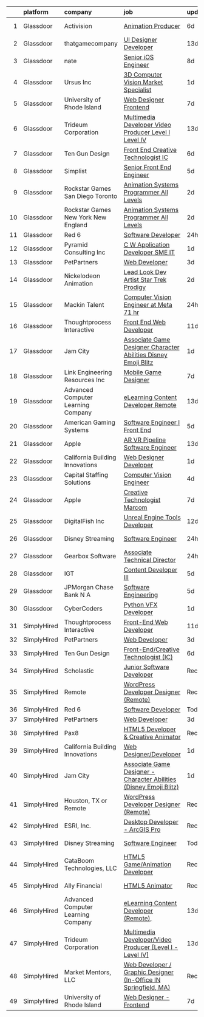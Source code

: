 

|    | platform    | company                               | job                                                                                                                                                                                                                                                                                                                                                                                                                                                                                                                                                                                                                                                                                                                                                                                                                                                                                                                                                                                                                                                                                                                                                                                                                                                                                                                                                      | update_time   | location             |
|---:|:------------|:--------------------------------------|:---------------------------------------------------------------------------------------------------------------------------------------------------------------------------------------------------------------------------------------------------------------------------------------------------------------------------------------------------------------------------------------------------------------------------------------------------------------------------------------------------------------------------------------------------------------------------------------------------------------------------------------------------------------------------------------------------------------------------------------------------------------------------------------------------------------------------------------------------------------------------------------------------------------------------------------------------------------------------------------------------------------------------------------------------------------------------------------------------------------------------------------------------------------------------------------------------------------------------------------------------------------------------------------------------------------------------------------------------------|:--------------|:---------------------|
|  1 | Glassdoor   | Activision                            | [Animation Producer](https://www.glassdoor.com/partner/jobListing.htm?pos=115&ao=1136043&s=58&guid=000001818a2dadc1ada155deb3bf0a90&src=GD_JOB_AD&t=SR&vt=w&cs=1_44f9b1c4&cb=1655880658761&jobListingId=1007942447976&jrtk=3-0-1g652rbfcjfkt801-1g652rbfqkcmq800-9ef75708da2a69f3-)                                                                                                                                                                                                                                                                                                                                                                                                                                                                                                                                                                                                                                                                                                                                                                                                                                                                                                                                                                                                                                                                      | 6d            | Woodland Hills, CA   |
|  2 | Glassdoor   | thatgamecompany                       | [UI Designer Developer](https://www.glassdoor.com/partner/jobListing.htm?pos=119&ao=1136043&s=58&guid=000001818a2dadc1ada155deb3bf0a90&src=GD_JOB_AD&t=SR&vt=w&cs=1_5d8c9833&cb=1655880658762&jobListingId=1007926460343&jrtk=3-0-1g652rbfcjfkt801-1g652rbfqkcmq800-b15c9ccfab3e315b-)                                                                                                                                                                                                                                                                                                                                                                                                                                                                                                                                                                                                                                                                                                                                                                                                                                                                                                                                                                                                                                                                   | 13d           | Santa Monica, CA     |
|  3 | Glassdoor   | nate                                  | [Senior iOS Engineer](https://www.glassdoor.com/partner/jobListing.htm?pos=107&ao=1110586&s=58&guid=000001818a2dadc1ada155deb3bf0a90&src=GD_JOB_AD&t=SR&vt=w&cs=1_b49af86b&cb=1655880658757&jobListingId=1007935863562&cpc=F583A5AE0DDDFE3A&jrtk=3-0-1g652rbfcjfkt801-1g652rbfqkcmq800-d32336ae393d48e4--6NYlbfkN0DG4ntHtB_rMsnfhgmnSvK2brktLme1L4SiDeJjQ-izrVOLqRJ5-yjEwoYGp-nj3bVg2-iX_C1KkJjIprzP32YMgUP5YAiENIpTlKV2xZnIOX9G6KSillyVptu-mQTfEDiivm4-0keP813kvnF4O0Sohe2S6LJFXyvgonBjIne8yArEOTkk7l9JjtQzL-rN9HIR_wsb8k8tlk-tWCaBZjCmD8xLL5rI-9NO2-5WANuSVA6Uc0jsCOrlJOTmu6NeeSjdoFOZt4QW5HbChB8fI8QGIx6-3FE9bSgQ7bRnMck7pJ9QoI7W8obU6OtXrm33jJ808rmdK_mfCCiBQOSLi0B8CKUNkYeW6L5LcARkzY3Q1nbr5FV0lGrkYkYv5TQc4SxYBO8vSBQCEKRRTl4kxtIisrWvjkD5KFNBr7DqjQqrWbL_Q6jvBfIYyzvq7slVarSS5xF2MTlmk_CSCz2T50j5RivFW3MA3mr-m8z5_x1LJ5RLDoxoSVViXJ9_M6WLnihvv571hag55kO8kcDQDHygm1waDoA9HZAE-WJCMHU3U6zIBhH_bzxIfkwrANdysFvcAo9fUQ_4cIcWkrl69mEdUOy8XXPEIZvmjIEufxUg76AbBWl4TRFsGTmz7y1l_tdEFz2CI-Cg4e5rqraDuGFmBymMRzA4rG5y8LUAsGq0D2koNMQy0ivHOzTZIQAXJ3093Id62QORbsFZYXuP3jSyXnh68yRJKsEImvP8aX-9iQoq6srcLuEvbcRin8BaWC3D4he6G9Y36yPFV_oHfpl3yk73oq3Fvf93s7mvt-FkokBZpTlu7JzzvFH8eCYZYIuvjhYD0HN93AOrC3tHUvt3unZsy-VUQXR8yCAM2KB6K3OyIkuuLUcaRtejWK_n1nJwEGA29n5oisHYYH_G3NgfYoIkOpXV6PycWktPW_Bs4kO7L9C0mDrUCbxoVRQLmImV5IynF3JTVg%3D%3D)                    | 8d            | New York, NY         |
|  4 | Glassdoor   | Ursus  Inc                            | [3D Computer Vision Market Specialist](https://www.glassdoor.com/partner/jobListing.htm?pos=112&ao=1110586&s=58&guid=000001818a2dadc1ada155deb3bf0a90&src=GD_JOB_AD&t=SR&vt=w&ea=1&cs=1_3f1f3408&cb=1655880658760&jobListingId=1007952300934&cpc=C4A69CCDBB3B9599&jrtk=3-0-1g652rbfcjfkt801-1g652rbfqkcmq800-4c843d0a3bdea92b--6NYlbfkN0CT8vBT9H5mqECx2dfLV_FONLPDKpIRssxVwtj05Tmm4rA5I0VNOPdM1oYsK66ov5rfnjfgAZTug3aNMU6At5v_WkIMfQzP_Ag1g6S1HMTiLQ9hk8YzCN_hWrAR2ZXBsp638ScD0pVTCm4tfGEDJCWG_cXtqtDiEos8NwXCEiM-m6WiH372eQcZPEe8Pzr8DAoWY4zCj0vLneZ3KfANgINZXrMbh-645w4SKoIFG32JfJp30dscj1Fq_phuXuOzpF9rpjVeiiaFquqMKV2ABg_-PCX0hA9MBFDr2yjGxMvUV5rcdQN0exz3JiZyPoTufC0nkNaRdSD3_bpGl_yChwjNHcp04RpvC1AmFi0q2m2vbny9zpJUaVYu5pj5MRynGk5l4igT14hIet7DNTBVT0aEunJ4O8OmucVix2WgNs_pjyMythIOSduYCjkj9Y8NoOLJm4lY8K4-BOu-T9lqtrWkw5ztqyJw8jtmtgv4rNTdR6_hJVzheRU1IFaSUaYpF31ur00ZVT1r2BJ9JxIXWpts3_MCnRHWylekE6a1lRsmyVjLDWis4trSiNGL3fbhVbye7QM2I02HTaKUNhJrDhlGwNRzZ0edPa8dphaXW89rgB5WNrCuSNGKDxtU33BluOcfIba6q6t6Xkg1Eye_9UvVizjzjv7YrpPnnaPtssKTxg1mrZwUX9s1ZKypjGVyyu9RLCBbY6k72TC1-tjk7eZ1)                                                                                                                                                                                                                                                          | 1d            | Sausalito, CA        |
|  5 | Glassdoor   | University of Rhode Island            | [Web Designer   Frontend](https://www.glassdoor.com/partner/jobListing.htm?pos=103&ao=1110586&s=58&guid=000001818a2dadc1ada155deb3bf0a90&src=GD_JOB_AD&t=SR&vt=w&cs=1_dfddc06e&cb=1655880658756&jobListingId=1007939185950&cpc=0F120DD93C91FC85&jrtk=3-0-1g652rbfcjfkt801-1g652rbfqkcmq800-cec50dc6a3bfc729--6NYlbfkN0AqMLPTf4MGsUN8huRgi1zVnsM5rlBPqqz_2kyggCnnEqSYAGTW27u8HQM9tTc-lWz9t1-fnXZk25rY03sh_QIMP7trI6ET8mKC5HvNDX3e5v_xhdFfZsSmyN9xYje89TX9CQi_CFkn8M6INuA3IeVoMn9iSqU1XmIfsehcceIlIwCG8N0IFMxVMwLIaQaK-J10lDiJxEccxvOra2o_btJW1hpVbFq-9tLN-x9BCJ7tB1Q55qkBM8xrIIV8QPyL69U5pn83q_pmAmE3wkvSu-M4zA99YX1ZmUgKQi-0RvTKGkABpFcQ43e4_waLqAFtbeDV876vhv8L8WQTdZUKEuUETOByktSeU3eQEwseItJUbC2owBpzfco89Lc4DUWHZQdmFSLPMKyRHda_mXlpByJf2z-EfjN-YhCpwBX2SCCWZ9-iMRLAu1R1cvFa2Jr-dco1I-LU8OiBovSQz6ke99ZwJ2NBNIfmHiYqRsWy9YjmXHQlyQbCw8wYezpbHhhaYkzp-QOXQWCw7nzfhI_3eldV-rnfl_ilnXg%3D)                                                                                                                                                                                                                                                                                                                                                                                                                                                              | 7d            | Kingston, RI         |
|  6 | Glassdoor   | Trideum Corporation                   | [Multimedia Developer Video Producer  Level I   Level IV ](https://www.glassdoor.com/partner/jobListing.htm?pos=126&ao=1136043&s=58&guid=000001818a2dadc1ada155deb3bf0a90&src=GD_JOB_AD&t=SR&vt=w&ea=1&cs=1_e86e1a9b&cb=1655880658764&jobListingId=1007927748029&jrtk=3-0-1g652rbfcjfkt801-1g652rbfqkcmq800-9774e517da35a4b8-)                                                                                                                                                                                                                                                                                                                                                                                                                                                                                                                                                                                                                                                                                                                                                                                                                                                                                                                                                                                                                           | 13d           | Fort Sam Houston, TX |
|  7 | Glassdoor   | Ten Gun Design                        | [Front End Creative Technologist  IC ](https://www.glassdoor.com/partner/jobListing.htm?pos=121&ao=1136043&s=58&guid=000001818a2dadc1ada155deb3bf0a90&src=GD_JOB_AD&t=SR&vt=w&ea=1&cs=1_807ba843&cb=1655880658763&jobListingId=1007941488320&jrtk=3-0-1g652rbfcjfkt801-1g652rbfqkcmq800-e8ce92e533f185db-)                                                                                                                                                                                                                                                                                                                                                                                                                                                                                                                                                                                                                                                                                                                                                                                                                                                                                                                                                                                                                                               | 6d            | Seattle, WA          |
|  8 | Glassdoor   | Simplist                              | [Senior Front End Engineer](https://www.glassdoor.com/partner/jobListing.htm?pos=122&ao=1136043&s=58&guid=000001818a2dadc1ada155deb3bf0a90&src=GD_JOB_AD&t=SR&vt=w&ea=1&cs=1_10139626&cb=1655880658763&jobListingId=1007945571517&jrtk=3-0-1g652rbfcjfkt801-1g652rbfqkcmq800-75bb4710fd1ef481-)                                                                                                                                                                                                                                                                                                                                                                                                                                                                                                                                                                                                                                                                                                                                                                                                                                                                                                                                                                                                                                                          | 5d            | New York, NY         |
|  9 | Glassdoor   | Rockstar Games San Diego   Toronto    | [Animation Systems Programmer  All Levels ](https://www.glassdoor.com/partner/jobListing.htm?pos=124&ao=1136043&s=58&guid=000001818a2dadc1ada155deb3bf0a90&src=GD_JOB_AD&t=SR&vt=w&cs=1_8f0eb1ec&cb=1655880658763&jobListingId=1007950728719&jrtk=3-0-1g652rbfcjfkt801-1g652rbfqkcmq800-9e931be0e57cc988-)                                                                                                                                                                                                                                                                                                                                                                                                                                                                                                                                                                                                                                                                                                                                                                                                                                                                                                                                                                                                                                               | 2d            | Carlsbad, CA         |
| 10 | Glassdoor   | Rockstar Games New York   New England | [Animation Systems Programmer  All Levels ](https://www.glassdoor.com/partner/jobListing.htm?pos=120&ao=1136043&s=58&guid=000001818a2dadc1ada155deb3bf0a90&src=GD_JOB_AD&t=SR&vt=w&cs=1_6064c523&cb=1655880658762&jobListingId=1007950075293&jrtk=3-0-1g652rbfcjfkt801-1g652rbfqkcmq800-c95ba7cadc853e58-)                                                                                                                                                                                                                                                                                                                                                                                                                                                                                                                                                                                                                                                                                                                                                                                                                                                                                                                                                                                                                                               | 2d            | Manhattan            |
| 11 | Glassdoor   | Red 6                                 | [Software Developer](https://www.glassdoor.com/partner/jobListing.htm?pos=101&ao=1110586&s=58&guid=000001818a2dadc1ada155deb3bf0a90&src=GD_JOB_AD&t=SR&vt=w&ea=1&cs=1_c2d0cdac&cb=1655880658756&jobListingId=1007954506966&cpc=2187E14FC6F1B769&jrtk=3-0-1g652rbfcjfkt801-1g652rbfqkcmq800-5c4ab0b83e9db3fd--6NYlbfkN0BKgzQyzTF1Q9mOsR1amaS-juVGLjHt5Cdom-gEF9y-xS0Vel0hhr33OUoAFojkZTzCCxyAhIwoQ3SKk3r6crmKD9iTbnHnckuIkOAw5our6bD3BudqyrmfNQD5cy0RhvJxJo-ysTYFanxeGh09IpdfdRulBhDWqkk0Jq2ImeYR9SWRM0iCMeUKtOM3fPJzZTpSLwHdhixckxoRdLH-DAIIxdTJYYZG3-tEdKUfwAYBJqMcQ-c0P9FMo-Q8Ni_YEgb1-O7QpuaRLbxKnmemeCRxNto6CnRFvHYmqzB56_5dKoFcR_J7n0pKihns5QigCqmJRH7s7nzVq5KihBXFAPwFLRkGHHGNkG87xaEZQIYMBP76yOSnICTDfBcIKG_MY9Q1eQLQHvRw0NRhOjGW2x4iDDTo5KRpOOJ-CgnvkhDTjDiV5pV6RNNJwIQBJ9BjW0gAbuZtRA0UwZPuXCNxRKV7cIjq8W0irNI8Ow-5nONt5pJI9NvXXFCgWlNUd1Pl5cFzTK1kSVDzrg%3D%3D)                                                                                                                                                                                                                                                                                                                                                                                                                                                                                | 24h           | Orlando, FL          |
| 12 | Glassdoor   | Pyramid Consulting  Inc               | [C W Application Developer SME   IT](https://www.glassdoor.com/partner/jobListing.htm?pos=111&ao=1110586&s=58&guid=000001818a2dadc1ada155deb3bf0a90&src=GD_JOB_AD&t=SR&vt=w&ea=1&cs=1_215159c8&cb=1655880658757&jobListingId=1007952275050&cpc=47CFDC01B3F81FAC&jrtk=3-0-1g652rbfcjfkt801-1g652rbfqkcmq800-e9ee24cc47baadd7--6NYlbfkN0Bjic9BpODao-m9BEup4myv2yv9o6hanv70kCRpjMjSDcmmrD9YS-C3x1sAbJGW_XqXLukYXeFy2UsYH6Zp3KwaUGgsy0ZBJHNLraHcqitL2ypQYJ9AMJ6toa7dx6nazSCVEU_PQiK-sas6QB28EDjjCqHPXNbcYaIHj4ulC3Rts7jWAwsEG-fVSWwNN8GDX7ioG6xtlxgatO56-uXvt1wvsZsJTM0usW5-7PsEfHJ8Y05npaGdF8cJWnYRfaMfKUeILdBUki37VfTegIARB67eta6ekwfrxfpX8_mtYEnsAhM6inODd_rBldLF1zKl4vxpS2BD-d0UjQbmtYQr-2DrOwetHpbM5uDMcXcT_4phffJRFEEr24Fkik2KPwhrcukw9crEO6I5VcG7wdMSxIwAOMim5Pl-MMzK5e8r5GvM7-LOGJLuxaSnCTDBMxUgCXk2KeqpHwRR9m5o2oNdljWovoU38xyq69HBJ9xBfi-4AWtxGvP5B-M13v9r9rBRNpX-6MkaVuoKasdOZKYq4yDk9WMEKcYQ4ZAWQOr7S20iEVmZW_ARJW7iuL6Zi0Ly-KCicP7RH6VcEqpSmExn1Wj2isDkvTL_PGirmY2J5T5SMekA220CfkKC1cZsq4X00pxJnCM7u0SMqO2GqZPcvQvqIlo2XTJ-tghZix9Icv-1duWgMZYrdUZDmSoCO-LOu_jNtDN-Jdm00BYuHR02-X8TiTAXCNKm1DYa7vSrguhqpQ%3D%3D)                                                                                                                                                                                                                                | 1d            | Charlotte, NC        |
| 13 | Glassdoor   | PetPartners                           | [Web Developer](https://www.glassdoor.com/partner/jobListing.htm?pos=104&ao=1110586&s=58&guid=000001818a2dadc1ada155deb3bf0a90&src=GD_JOB_AD&t=SR&vt=w&ea=1&cs=1_8f8c7a26&cb=1655880658756&jobListingId=1007948726865&cpc=F4EED0218A761C36&jrtk=3-0-1g652rbfcjfkt801-1g652rbfqkcmq800-f751cfe49a111d86--6NYlbfkN0CptyWHVEaJ3gWQwaglLcCdOQRi5tEfllewmuKofgYUxum0knsEFCwltmb_0cVlz7EjgY2tyOTuKXnG-ckoUtVXWZ3KIbrKMr_Abv-TTxFyMX-1eZOCHOn70PaNOSLEeV0rn8WaTp3j0NtdICVqzlY-PxrGv0pZ5lHbas_ubYBWj2joGKzxcl81dhkUyHoSCVvbyNQrY7vK_FeenQOuN0fyr8HOtD7n7uAHgBfAhExFE9JQL7IR_6eGIKyoGTU9GrNEqp79GJZFB30ZDumrZiJweh_torgUdKHIlQ5S5oNa1oeAYEOi7K6A5t-OK6uPutMHD1pHhJtvrBg7P1Dz0SCjgLl9V1p2OD81HAYwFGbAOO5ZYrkPccqTWjgh5h9s-wVVQm2ILyX4NXy78f_SpDpgbhGiHtVTA0ZdJupbfeUR66HvTXFZtqacJ4SuO1W6uS-scnHKIUFI_qIOG7KQO35Q50wGIQZXUozyjzW0atG9aQFMVGQiKh2wvjDPcyN7iLA%3D)                                                                                                                                                                                                                                                                                                                                                                                                                                                                                                   | 3d            | Remote               |
| 14 | Glassdoor   | Nickelodeon Animation                 | [Lead Look Dev Artist  Star Trek  Prodigy ](https://www.glassdoor.com/partner/jobListing.htm?pos=117&ao=1136043&s=58&guid=000001818a2dadc1ada155deb3bf0a90&src=GD_JOB_AD&t=SR&vt=w&cs=1_0fd8375f&cb=1655880658762&jobListingId=1007950659860&jrtk=3-0-1g652rbfcjfkt801-1g652rbfqkcmq800-084bc707f801fc6a-)                                                                                                                                                                                                                                                                                                                                                                                                                                                                                                                                                                                                                                                                                                                                                                                                                                                                                                                                                                                                                                               | 2d            | Burbank, CA          |
| 15 | Glassdoor   | Mackin Talent                         | [Computer Vision Engineer at Meta  71 hr](https://www.glassdoor.com/partner/jobListing.htm?pos=125&ao=1136043&s=58&guid=000001818a2dadc1ada155deb3bf0a90&src=GD_JOB_AD&t=SR&vt=w&ea=1&cs=1_c20b0bf1&cb=1655880658764&jobListingId=1007955278890&jrtk=3-0-1g652rbfcjfkt801-1g652rbfqkcmq800-bae1783988f6e34d-)                                                                                                                                                                                                                                                                                                                                                                                                                                                                                                                                                                                                                                                                                                                                                                                                                                                                                                                                                                                                                                            | 24h           | Denver, CO           |
| 16 | Glassdoor   | Thoughtprocess Interactive            | [Front End Web Developer](https://www.glassdoor.com/partner/jobListing.htm?pos=113&ao=1136043&s=58&guid=000001818a2dadc1ada155deb3bf0a90&src=GD_JOB_AD&t=SR&vt=w&ea=1&cs=1_0e415c70&cb=1655880658760&jobListingId=1007932192849&jrtk=3-0-1g652rbfcjfkt801-1g652rbfqkcmq800-17fa3b3a3ef9e947-)                                                                                                                                                                                                                                                                                                                                                                                                                                                                                                                                                                                                                                                                                                                                                                                                                                                                                                                                                                                                                                                            | 11d           | Saint Louis, MO      |
| 17 | Glassdoor   | Jam City                              | [Associate Game Designer   Character Abilities  Disney Emoji Blitz ](https://www.glassdoor.com/partner/jobListing.htm?pos=116&ao=1136043&s=58&guid=000001818a2dadc1ada155deb3bf0a90&src=GD_JOB_AD&t=SR&vt=w&ea=1&cs=1_e3d48bf3&cb=1655880658762&jobListingId=1007952602160&jrtk=3-0-1g652rbfcjfkt801-1g652rbfqkcmq800-9823afbd29164a58-)                                                                                                                                                                                                                                                                                                                                                                                                                                                                                                                                                                                                                                                                                                                                                                                                                                                                                                                                                                                                                 | 1d            | Burbank, CA          |
| 18 | Glassdoor   | Link Engineering Resources  Inc       | [Mobile Game Designer](https://www.glassdoor.com/partner/jobListing.htm?pos=105&ao=1110586&s=58&guid=000001818a2dadc1ada155deb3bf0a90&src=GD_JOB_AD&t=SR&vt=w&cs=1_38af4e7f&cb=1655880658756&jobListingId=1007940009417&cpc=DF7064BA3070673B&jrtk=3-0-1g652rbfcjfkt801-1g652rbfqkcmq800-7b38c36edea65596--6NYlbfkN0DK2C-pmrF0sqrfJr4Li3c4X7YMnrkXddQXZaL_6xg-NZtklDZSx_yiPocXKeJyu8GXZBF6iHTzcqxoh5YfXOzapaowrEFcW0Wvv5P3l-zCcOsePFDIEXLcVnyoePoRFk5P_6JWgwML8Yo4BphEmn5W_K6bLP7l7bh3xDbq9jrYvSuZadT_VR7G8CK_iTBlaFKkyvTg3wZmvMabgGE7bGACieTSQXCjhNhPa_-j97fQ5yhvrxOkJYrlKodWpQfI5Nl74EqkVl62NWIyw9WYU-IIoJduOAfcW2qYrPZ8oGdKGTKwV04jRfY2YjB6K1L2yarK7-bCEp6JKcmAfBlnrce8rsLb_damFVefyNdD7SM1hwWWSCZCIZKYqzdOhyYwtJZzgQZ2aA_gQDQJUEnq6yt50z6MGpcQTkkuWKxMSoCNYGzYvZcTPttpuisZwVkj-WpdyNBC4OU9W1bgMEKfPnEzxZz_QF27-zITeLf3BdbsJOYcbbKIXkIuV26_KPk4cja2S8Lz8e4heWWRTvsUvKNwB_-pYnG4cfjMwAXyFMR3ZOVBahsVj5jrF80F07KDqPFIpAZYaO5q--0hCyXuidd_TgwNDNF96mk%3D)                                                                                                                                                                                                                                                                                                                                                                                                 | 7d            | Philadelphia, PA     |
| 19 | Glassdoor   | Advanced Computer Learning Company    | [eLearning Content Developer  Remote  ](https://www.glassdoor.com/partner/jobListing.htm?pos=114&ao=1136043&s=58&guid=000001818a2dadc1ada155deb3bf0a90&src=GD_JOB_AD&t=SR&vt=w&ea=1&cs=1_6705e62b&cb=1655880658760&jobListingId=1007927044710&jrtk=3-0-1g652rbfcjfkt801-1g652rbfqkcmq800-5537038bbb0cb43c-)                                                                                                                                                                                                                                                                                                                                                                                                                                                                                                                                                                                                                                                                                                                                                                                                                                                                                                                                                                                                                                              | 13d           | Remote               |
| 20 | Glassdoor   | American Gaming Systems               | [Software Engineer I   Front End](https://www.glassdoor.com/partner/jobListing.htm?pos=118&ao=1136043&s=58&guid=000001818a2dadc1ada155deb3bf0a90&src=GD_JOB_AD&t=SR&vt=w&ea=1&cs=1_20af0124&cb=1655880658762&jobListingId=1007944726871&jrtk=3-0-1g652rbfcjfkt801-1g652rbfqkcmq800-15626509aaecea75-)                                                                                                                                                                                                                                                                                                                                                                                                                                                                                                                                                                                                                                                                                                                                                                                                                                                                                                                                                                                                                                                    | 5d            | Atlanta, GA          |
| 21 | Glassdoor   | Apple                                 | [AR VR Pipeline Software Engineer](https://www.glassdoor.com/partner/jobListing.htm?pos=109&ao=1110586&s=58&guid=000001818a2dadc1ada155deb3bf0a90&src=GD_JOB_AD&t=SR&vt=w&cs=1_e0ca3fd0&cb=1655880658757&jobListingId=1007927431038&cpc=AC285F3A3ECA6BB0&jrtk=3-0-1g652rbfcjfkt801-1g652rbfqkcmq800-bb5f5cb949944411--6NYlbfkN0BvKrLyj5gPmtZO9T8euul8TCxuuKNOtzRJOomxnwSEodTz2Bc-sPZlbtkML8D-m4qjCGnf4bnfUrweF_RkuPHMQtZlGCPyYG7zIzY2mu6LkXJ3pkQqYHzuon2sI11N7eOYUdoD5_9TA2QbfOEUiLaBNSxj-9O_ShCUdvi43RaRw-8yrTYcbXBaVp02WnT04ZZ6lOLGE7xw1eaOvRxi9-zA1R0XZmRFnvZ7mlAPgYdk4fs_6yLbsNe59XSoBblWJ4x72mVSft_8ySxL85TK0r143OilyP4J9If7m-k6iwJLHGYQJB1Udw2gjaQ4wGQkZ03QhyrB-0nmQFspB6JrscZ5FxEfU4bD7SLFj9ParXXr21Gnf_6r44cr9lYaLMlPvFCO0vvXOE16SAZ5SVLcl5mesl9Cw_XGUxDzSNQNl-4nqzAhLxEAjdoIB2pMgaLzjlbhxvH8w7pdN0dVPD8n-2fHhqc2_X-oAiYXSWn5NC5ChzmwKPgzgv1-P3XgzT1AHLBWjijzDD3sA0kwBq4LZbZatj6BJUM0L62k8JypFa5_r8IrnxcRIsxtwBYQwmuhOJTL1Y-QTkwqQiNqj8V6xNdWXVZFqN7lOdSojyDq9xt3K2JDufAXyaQa4JtRbr_erf7Oa8qk2mLhJ70FtXT-x2M2qhk568H8GGaUksRvkgksyDfv-SRd7ofWRLki3aAGyyUHo4pT84LhAxl2guZ-nUEJXFH8voBb3WgyRcwjHXM6XgALktgBKXH9NTL2j7Ph19vk0rkJ06r5OQy5ybLf5smpqWKwLIM_vRBg87N7uyDajaewTtyR_YhFkXyAf_tXi_QXQjyhaL89Z8B0wHtLLK7Egh-1HLRxBtJZ1yVcAWIcyB_wre-D9AH2dEtwg-BX8vWu7i8Esm8LxujCbBjNzsomnXqMxrdgeRzcdfLFelZV27NlCxCNye4m2U9EhH13XqHjJmlZP7DgMRQPpTVUtXqL)   | 13d           | Boulder, CO          |
| 22 | Glassdoor   | California Building Innovations       | [Web Designer Developer](https://www.glassdoor.com/partner/jobListing.htm?pos=102&ao=1110586&s=58&guid=000001818a2dadc1ada155deb3bf0a90&src=GD_JOB_AD&t=SR&vt=w&ea=1&cs=1_9e73be74&cb=1655880658756&jobListingId=1007951571434&cpc=0FE1F5EA2BC84A01&jrtk=3-0-1g652rbfcjfkt801-1g652rbfqkcmq800-9484313e88ab15f2--6NYlbfkN0AtR68e5gWpPxoovZgA7Udo-dcymoK0NpHFMpIgh7LYz77JH-DYA8sWDdS2M_GHucftdu6JelkfGaAPPJn1J7JhLOHaOxBNSe47SPxgVmvHOYIemuEZ0bkPP0cdreDiaJC7G5XQZKQjBtb7xwF4icgZzhAsx7qxABd2PcOgt8OD3Y5AJ5wn3fbwn4bAyX0ImuQokw13NJepXv4hxQH2fCMSvrqIO6JyggOdK0qpqIu7Ixscf5C71c4_Ys5t8hXnoaZPVEq99UjosVZzRA1EU1Rhy0y4y4C6siBkG3J_jVWUEn2zPcDE66MqajdAsN0Vk_fm0l6f7dt-um1CYMJ46V3VHE5vwe3YoEKW2ByiMPfTSnvi1V44zBviT7NzROUat1dmHoKgBYsmZaefwV25u-4hmLX1NyttyXqBMFPYPdfkkK-nQoCAxmkj4ENitt9zyqrevY6KWlz_K5GQPdwg0CaCMEva63IuH55d-Wl2dglN6CSFupFvqCPA4ThPhF1ZBh0%3D)                                                                                                                                                                                                                                                                                                                                                                                                                                                                                          | 1d            | Orange, CA           |
| 23 | Glassdoor   | Capital Staffing Solutions            | [Computer Vision Engineer](https://www.glassdoor.com/partner/jobListing.htm?pos=110&ao=1110586&s=58&guid=000001818a2dadc1ada155deb3bf0a90&src=GD_JOB_AD&t=SR&vt=w&ea=1&cs=1_0f0e0b4e&cb=1655880658757&jobListingId=1007947419559&cpc=AC285F3A3ECA6BB0&jrtk=3-0-1g652rbfcjfkt801-1g652rbfqkcmq800-e7e740190f8c76e9--6NYlbfkN0AHXq2vAVwR3IH7wgnTMdWCa3HguypIXx0DFudX-u0zu6XSU0N9gDGCMsnO9yvyAfPjfoMwOGJQE_SiqNn-sw0ydRagHkxQ0cPR5azh0oseIHdw7Rg5Z-ogbMLaT7MP4IJxUAYiM3qYkriOsSLeH1fZXEy_jyWa9jRK-LUTfwh1doHySLxXF6K9y4KzrEGTlwB3JXpdzfJZX0BMAlv3Qn0X4-YPQfqT9yG4Na1R1aQv5HdDmE41T3Xwy4x0LK9BoLjI5t57ALKoz-T-HM35ZMRnGi_FDN_UjTFKg6US63ALXxtMWjXKtOGhZlS3f23qRdS-AQkh-yX6ReXeANdP-AWpq9car4qqVxABWiPA7rxMt-z2WQBS_Q_YrmBlnnMsLIGkLrOeU7qrQdsSgrD5HCevEgi4pKM-dTvYAp4XGoIL5uYo0sfShY8EBMqsnYmrSkehyEeWqUFkroJ3-PLBr637z-8V1jaO23tz8EZynOFwrJHeCbcTZaQ-_nNXMMZ2ygri4AJGOyz2ag%3D%3D)                                                                                                                                                                                                                                                                                                                                                                                                                                                                          | 4d            | New York, NY         |
| 24 | Glassdoor   | Apple                                 | [Creative Technologist  Marcom](https://www.glassdoor.com/partner/jobListing.htm?pos=130&ao=1136043&s=58&guid=000001818a2dadc1ada155deb3bf0a90&src=GD_JOB_AD&t=SR&vt=w&cs=1_74f1ee5e&cb=1655880658765&jobListingId=1007938949290&jrtk=3-0-1g652rbfcjfkt801-1g652rbfqkcmq800-7a6b009faed7eea5-)                                                                                                                                                                                                                                                                                                                                                                                                                                                                                                                                                                                                                                                                                                                                                                                                                                                                                                                                                                                                                                                           | 7d            | Cupertino, CA        |
| 25 | Glassdoor   | DigitalFish  Inc                      | [Unreal Engine Tools Developer](https://www.glassdoor.com/partner/jobListing.htm?pos=128&ao=1136043&s=58&guid=000001818a2dadc1ada155deb3bf0a90&src=GD_JOB_AD&t=SR&vt=w&ea=1&cs=1_6f6e8d1d&cb=1655880658764&jobListingId=1007929712167&jrtk=3-0-1g652rbfcjfkt801-1g652rbfqkcmq800-bb7eacb496146d14-)                                                                                                                                                                                                                                                                                                                                                                                                                                                                                                                                                                                                                                                                                                                                                                                                                                                                                                                                                                                                                                                      | 12d           | Remote               |
| 26 | Glassdoor   | Disney Streaming                      | [Software Engineer](https://www.glassdoor.com/partner/jobListing.htm?pos=106&ao=1110586&s=58&guid=000001818a2dadc1ada155deb3bf0a90&src=GD_JOB_AD&t=SR&vt=w&cs=1_f4270cf3&cb=1655880658756&jobListingId=1007954527423&cpc=5EFBB0462F9C6B7A&jrtk=3-0-1g652rbfcjfkt801-1g652rbfqkcmq800-1708a4d11710ef89--6NYlbfkN0DAFTyt7pbDCC2JPO79CSdi1dIb81yjczP5qsKcZIxgiYm3-7g-689UM0rgypL64coli7PSmztzmcgUV_rqMUJk2ENfURPvswxhkUxhskl8Ag4mDpF1ZWxiQyKlX0ouy4z65aDR_agHZjpJfyZE1Pc1c7Bc1BD0ZkMU0GNTV4lH65H9V9jDrj44VRod8KklUFqGw3B20bPtYtDxlzvxALou6X0WYuPzyJat2vXKgkbkEu9JZHRnETGSN4R-3IIyLD7U-QqZVOr7r1PP1l04Q_5DKHoXCBBz5jPaJhMuyJZDuYn6xcNSOWmu0u4I6oatOgyLWw8aNYHGxPnjKZcpNynFBzpH12stNvy9dtBqFqkmghEJ1eG-DVRBzyj8AFB-NX5R6bWRkg7BXf0io83yeNKvytfPC2cfVq3j8_M8UjMLjBl-t04DO-X1)                                                                                                                                                                                                                                                                                                                                                                                                                                                                                                                                                                                  | 24h           | New York, NY         |
| 27 | Glassdoor   | Gearbox Software                      | [Associate Technical Director](https://www.glassdoor.com/partner/jobListing.htm?pos=127&ao=1136043&s=58&guid=000001818a2dadc1ada155deb3bf0a90&src=GD_JOB_AD&t=SR&vt=w&ea=1&cs=1_9b18c79f&cb=1655880658764&jobListingId=1007953680285&jrtk=3-0-1g652rbfcjfkt801-1g652rbfqkcmq800-a02fb64251882bda-)                                                                                                                                                                                                                                                                                                                                                                                                                                                                                                                                                                                                                                                                                                                                                                                                                                                                                                                                                                                                                                                       | 24h           | Frisco, TX           |
| 28 | Glassdoor   | IGT                                   | [Content Developer III](https://www.glassdoor.com/partner/jobListing.htm?pos=123&ao=1136043&s=58&guid=000001818a2dadc1ada155deb3bf0a90&src=GD_JOB_AD&t=SR&vt=w&cs=1_f84715a4&cb=1655880658763&jobListingId=1007944903983&jrtk=3-0-1g652rbfcjfkt801-1g652rbfqkcmq800-006a732fc27d1429-)                                                                                                                                                                                                                                                                                                                                                                                                                                                                                                                                                                                                                                                                                                                                                                                                                                                                                                                                                                                                                                                                   | 5d            | Missouri             |
| 29 | Glassdoor   | JPMorgan Chase Bank  N A              | [Software Engineering](https://www.glassdoor.com/partner/jobListing.htm?pos=129&ao=1136043&s=58&guid=000001818a2dadc1ada155deb3bf0a90&src=GD_JOB_AD&t=SR&vt=w&cs=1_4c220acd&cb=1655880658764&jobListingId=1007946070682&jrtk=3-0-1g652rbfcjfkt801-1g652rbfqkcmq800-1a2aaae1039d2b52-)                                                                                                                                                                                                                                                                                                                                                                                                                                                                                                                                                                                                                                                                                                                                                                                                                                                                                                                                                                                                                                                                    | 5d            | Columbus, OH         |
| 30 | Glassdoor   | CyberCoders                           | [Python VFX Developer](https://www.glassdoor.com/partner/jobListing.htm?pos=108&ao=1110586&s=58&guid=000001818a2dadc1ada155deb3bf0a90&src=GD_JOB_AD&t=SR&vt=w&cs=1_6dbebea2&cb=1655880658757&jobListingId=1007951483285&cpc=3DB599BF2F4828F0&jrtk=3-0-1g652rbfcjfkt801-1g652rbfqkcmq800-e85b63ec2a4a91fe--6NYlbfkN0CpFJQzrgRR8WqXWK1qKKEqALWJw739KlKqr2H-MSI4eoBlI4EFrmor2FYZMP3muM02F11t3FVaQNQSXVdEqg5Q2_FB6Am_mATloYPx5pprrq3h5Ay6GdM3vwlx1kDh4NyY4fnidVUwaawZQVQDGd5NyD2X7f9vINHCCyirrndkrsvkrpgpEcul8T0rX7lIYHzeVOZJr_AHZ2EAbG9DhD7KV9Pif8acf-LPF4qxGaMrIrF_6WFd-iyzOuNEk4vgwemGwi4Rm168jqkmcsD7RykN419BnP0ZfUkhgOgOSW1n9imYlxdfIAdsaL7O0acmcAzvrMQmkX8f7Eon7jxW1LDv1xC1Xyw4ITvz5PvoSHtp4BS92tR8taoGbqqXaHxa2bOUeId_sWxqWrXBEUwVeo09vjxY-vqvQH5J4-xdpAVZPjiZ6N5G3OYrShhwXKGOOgipbb9Nf0o70I22MTVpNZhCk7hvpyxxlQLHO2y_Da0Dau4RJoGwKZ7rBuTOmsXk-1ja-Ox5j-UQxW_n9HPzjhroj-9AmY4HHxIXyEVYQ24ihvYaV4e441FWzHKr4eUj7P5sfcAHXHVreJBR2l_I-ZZ03vW7JFCO24od_lShqRDuc3bAsDxAyJQAVD9HaXZcuX21AH_imWvJHiK8QnQbOV2WKKILGqBIwRcP8FaUcM3qCf38EP2TcwRQr6OJmlt-0sZnCkxDNhzCZUfpkq8dcUAP8Qp7ExEaM87Lh52lAmwCF5wlFz8LO30B7adwTsCZe86yeSKZkfiqqxwEzDmLY_2fQfzd7joHp8PmWJ9oV60r2iODJOj8zNjmw1o3qIPU7kU8jhCg7B5GH-m4C07XYkmz7E38IINkTL-DvgB00PlV2bA2wlRkAVHi6IgHQUQm6ZSLwNxt8z4LLn4cMSDLvKBKRplBzCqPi_6eXOGx4Q8MJDt4U6Xcg4nANvvaOBAMYxf9S8_UHazpupyuffz6iZCTgxTgp2Uolq0%3D) | 1d            | Burbank, CA          |
| 31 | SimplyHired | Thoughtprocess Interactive            | [Front-End Web Developer](https://www.simplyhired.com/job/lb0LrEmJuu-febCtCDvKUu2SKeX2KrxDZ5wUbtHaxXSmTUy-rb90nQ?q=animation+developer)                                                                                                                                                                                                                                                                                                                                                                                                                                                                                                                                                                                                                                                                                                                                                                                                                                                                                                                                                                                                                                                                                                                                                                                                                  | 11d           | St. Louis, MO        |
| 32 | SimplyHired | PetPartners                           | [Web Developer](https://www.simplyhired.com/job/YCN2vWcoj1IKAl9_VNjnAi92mipsHgiMEIJdKvKOFJVfErxLB2SKLA?q=animation+developer)                                                                                                                                                                                                                                                                                                                                                                                                                                                                                                                                                                                                                                                                                                                                                                                                                                                                                                                                                                                                                                                                                                                                                                                                                            | 3d            | Remote               |
| 33 | SimplyHired | Ten Gun Design                        | [Front-End/Creative Technologist (IC)](https://www.simplyhired.com/job/HqfFTweUuHCCeLrsqbp4cj_SLDSFzCID1gTUvvxeIFfZnlzqE8-qVg?q=animation+developer)                                                                                                                                                                                                                                                                                                                                                                                                                                                                                                                                                                                                                                                                                                                                                                                                                                                                                                                                                                                                                                                                                                                                                                                                     | 6d            | Seattle, WA          |
| 34 | SimplyHired | Scholastic                            | [Junior Software Developer](https://www.simplyhired.com/job/GdLX8f9ZVvllly1hyN_9-_nFZFgGIvjEMvtX_OLqPn3lb4NUK2FZjg?q=animation+developer)                                                                                                                                                                                                                                                                                                                                                                                                                                                                                                                                                                                                                                                                                                                                                                                                                                                                                                                                                                                                                                                                                                                                                                                                                | Recently      | New York, NY         |
| 35 | SimplyHired | Remote                                | [WordPress Developer Designer (Remote)](https://www.simplyhired.com/job/vCmXXL4JGKGV5eNVuHA7oB8PSm-NsHdC9WQISU8OzQ6fl4_GaHZp9A?q=animation+developer)                                                                                                                                                                                                                                                                                                                                                                                                                                                                                                                                                                                                                                                                                                                                                                                                                                                                                                                                                                                                                                                                                                                                                                                                    | Recently      | United States        |
| 36 | SimplyHired | Red 6                                 | [Software Developer](https://www.simplyhired.com/job/qPPHcBx3rNtd56IR_9uAfBeqB8e5_IDa0gyE6jkC60g9MknUOhQxwQ?q=animation+developer)                                                                                                                                                                                                                                                                                                                                                                                                                                                                                                                                                                                                                                                                                                                                                                                                                                                                                                                                                                                                                                                                                                                                                                                                                       | Today         | Orlando, FL          |
| 37 | SimplyHired | PetPartners                           | [Web Developer](https://www.simplyhired.com/job/YCN2vWcoj1IKAl9_VNjnAi92mipsHgiMEIJdKvKOFJVfErxLB2SKLA?q=animation+developer)                                                                                                                                                                                                                                                                                                                                                                                                                                                                                                                                                                                                                                                                                                                                                                                                                                                                                                                                                                                                                                                                                                                                                                                                                            | 3d            | Remote               |
| 38 | SimplyHired | Pax8                                  | [HTML5 Developer & Creative Animator](https://www.simplyhired.com/job/DcI9boA9QAGhvEhJ0nrKDcXbjJdV-Xc9RNA8XU8-WgXmrk0-CIjjnA?q=animation+developer)                                                                                                                                                                                                                                                                                                                                                                                                                                                                                                                                                                                                                                                                                                                                                                                                                                                                                                                                                                                                                                                                                                                                                                                                      | Recently      | Denver, CO           |
| 39 | SimplyHired | California Building Innovations       | [Web Designer/Developer](https://www.simplyhired.com/job/d8YAQ_Cilwo7H0RZtJamNP52ozpn_3zYYen4xOfc0HXWa0kKZ04FiQ?q=animation+developer)                                                                                                                                                                                                                                                                                                                                                                                                                                                                                                                                                                                                                                                                                                                                                                                                                                                                                                                                                                                                                                                                                                                                                                                                                   | 1d            | Orange, CA           |
| 40 | SimplyHired | Jam City                              | [Associate Game Designer - Character Abilities (Disney Emoji Blitz)](https://www.simplyhired.com/job/2o_W10WcC3hrsK6JEr-9vzgSbF-hX_Bl2zY_O39I3IRNjb4XBrKHtA?q=animation+developer)                                                                                                                                                                                                                                                                                                                                                                                                                                                                                                                                                                                                                                                                                                                                                                                                                                                                                                                                                                                                                                                                                                                                                                       | 1d            | Burbank, CA          |
| 41 | SimplyHired | Houston, TX or Remote                 | [WordPress Developer Designer (Remote)](https://www.simplyhired.com/job/h5NIRqnG6nzwtBLlFlrT64773r4CAOGZWfW6vATD8Z8CzAc7NchDIg?q=animation+developer)                                                                                                                                                                                                                                                                                                                                                                                                                                                                                                                                                                                                                                                                                                                                                                                                                                                                                                                                                                                                                                                                                                                                                                                                    | Recently      | The Woodlands, TX    |
| 42 | SimplyHired | ESRI, Inc.                            | [Desktop Developer - ArcGIS Pro](https://www.simplyhired.com/job/Pn0jlgPOSBBY-nMbXrtFeV4yvqyMnKMGCwWZz4L1Vtp9irTKUDf2Rg?q=animation+developer)                                                                                                                                                                                                                                                                                                                                                                                                                                                                                                                                                                                                                                                                                                                                                                                                                                                                                                                                                                                                                                                                                                                                                                                                           | Recently      | Remote               |
| 43 | SimplyHired | Disney Streaming                      | [Software Engineer](https://www.simplyhired.com/job/bqoROhr78MMSQn3kyyvVKbpg1f_oOFRAZ1_nusmHnO_DzPW3z7EI8Q?q=animation+developer)                                                                                                                                                                                                                                                                                                                                                                                                                                                                                                                                                                                                                                                                                                                                                                                                                                                                                                                                                                                                                                                                                                                                                                                                                        | Today         | New York, NY         |
| 44 | SimplyHired | CataBoom Technologies, LLC            | [HTML5 Game/Animation Developer](https://www.simplyhired.com/job/rcD9kqRruTFu3sLPN7RcYmKqhwYda35Xkfl4DXnDIh1VgwPtoMUoDw?q=animation+developer)                                                                                                                                                                                                                                                                                                                                                                                                                                                                                                                                                                                                                                                                                                                                                                                                                                                                                                                                                                                                                                                                                                                                                                                                           | Recently      | Richardson, TX       |
| 45 | SimplyHired | Ally Financial                        | [HTML5 Animator](https://www.simplyhired.com/job/nALAXYnSAULwPR4KKgCZeqMUxMlWYaSjM_gmb7Oh6XqDXaVFXYnmZg?q=animation+developer)                                                                                                                                                                                                                                                                                                                                                                                                                                                                                                                                                                                                                                                                                                                                                                                                                                                                                                                                                                                                                                                                                                                                                                                                                           | Recently      | Charlotte, NC        |
| 46 | SimplyHired | Advanced Computer Learning Company    | [eLearning Content Developer (Remote),](https://www.simplyhired.com/job/RZ2bKKJseMtYPajnnzudTivTNWGezbuv6uK5h0_d_8Xo-mtkN29MbA?q=animation+developer)                                                                                                                                                                                                                                                                                                                                                                                                                                                                                                                                                                                                                                                                                                                                                                                                                                                                                                                                                                                                                                                                                                                                                                                                    | 13d           | Remote               |
| 47 | SimplyHired | Trideum Corporation                   | [Multimedia Developer/Video Producer [Level I - Level IV]](https://www.simplyhired.com/job/8dfMOgpu3iGje99mRpARvzGM-exCiz0AnstPyBlPgWfwP2_YdDcg_g?q=animation+developer)                                                                                                                                                                                                                                                                                                                                                                                                                                                                                                                                                                                                                                                                                                                                                                                                                                                                                                                                                                                                                                                                                                                                                                                 | 13d           | Fort Sam Houston, TX |
| 48 | SimplyHired | Market Mentors, LLC                   | [Web Developer / Graphic Designer (In-Office IN Springfield, MA)](https://www.simplyhired.com/job/6kf3uuwQ1EOl7Fl3dSxs72FKsBasyP0W-R29HngWXbHTwb_VXh3XfA?q=animation+developer)                                                                                                                                                                                                                                                                                                                                                                                                                                                                                                                                                                                                                                                                                                                                                                                                                                                                                                                                                                                                                                                                                                                                                                          | Recently      | Springfield, MA      |
| 49 | SimplyHired | University of Rhode Island            | [Web Designer - Frontend](https://www.simplyhired.com/job/UeXYsDgTZ8Ll_HStcMwcjEqZsDuZwjVyKJgvrGDW_2dzXTECvAkxxg?q=animation+developer)                                                                                                                                                                                                                                                                                                                                                                                                                                                                                                                                                                                                                                                                                                                                                                                                                                                                                                                                                                                                                                                                                                                                                                                                                  | 7d            | Kingston, RI         |